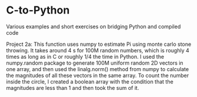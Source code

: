 # C-to-Python

Various examples and short exercises on bridging Python and compiled code
  
Project 2a: This function uses numpy to estimate Pi using monte carlo stone throwing. It takes around 4 s for 100M random numbers, which is roughly 4 times as long as in C or roughly 1/4 the time in Python. I used the numpy.random package to generate 100M uniform random 2D vectors in one array, and then used the linalg.norm() method from numpy to calculate the magnitudes of all these vectors in the same array. To count the number inside the circle, I created a boolean array with the condition that the magnitudes are less than 1 and then took the sum of it.